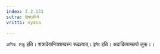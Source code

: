```yaml
---
index: 3.2.131
sutra: द्विषोऽमित्रे
vritti: nyasa

---
```

`अमित्रः शत्रुः` इति। शत्रादेवामित्रशब्दस्य रूढत्वात्।
`द्वेष्टि` इति। अदादित्वाच्छपो लुक्।।